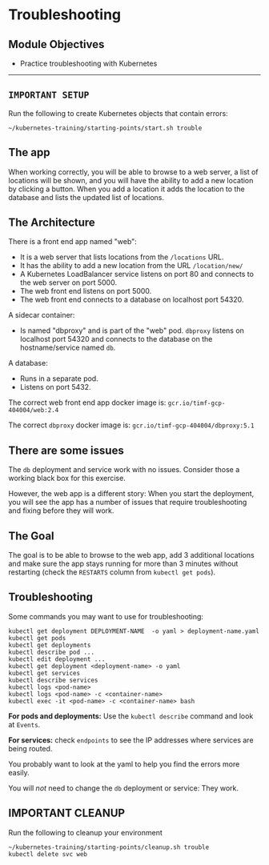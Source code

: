 # Troubleshooting

## Module Objectives

-  Practice troubleshooting with Kubernetes 
---

## `IMPORTANT SETUP`
Run the following to create Kubernetes objects that contain errors:


```shell
~/kubernetes-training/starting-points/start.sh trouble
```

## The app

When working correctly, you will be able to
browse to a web server, a list of locations
will be shown, and you will have the ability to add a new
location by clicking a button.  When you add a location it adds
the location to the database and lists the updated list of
locations.

## The Architecture

There is a front end app named "web":
  - It is a web server that lists locations from the `/locations` URL.
  - It has the ability to add a new location from the URL `/location/new/`
  - A Kubernetes LoadBalancer service listens on port 80 and
    connects to the web server on port 5000.
  - The web front end listens on port 5000.
  - The web front end connects to a database on localhost port 54320.

A sidecar container:
  - Is named "dbproxy" and is part of the "web" pod.
    `dbproxy` listens on localhost port 54320 and connects to the
    database on the hostname/service named ``db``.

A database:
  - Runs in a separate pod.
  - Listens on port 5432.

The correct web front end app docker image is: `gcr.io/timf-gcp-404004/web:2.4`

The correct `dbproxy` docker image is: `gcr.io/timf-gcp-404004/dbproxy:5.1`

## There are some issues

The `db` deployment and service work with no issues.
Consider those a working black box for this exercise.

However, the web app is a different story:  When you start the
deployment, you will see the app has a number of issues that
require troubleshooting and fixing before they will work.

## The Goal
The goal is to be able to browse to the web app, add 3 additional
locations and make sure the app stays running for more than 3 minutes
without restarting (check the `RESTARTS` column from `kubectl get
pods`).

## Troubleshooting
Some commands you may want to use for troubleshooting:

   ```
kubectl get deployment DEPLOYMENT-NAME  -o yaml > deployment-name.yaml
kubectl get pods
kubectl get deployments
kubectl describe pod ...
kubectl edit deployment ...
kubectl get deployment <deployment-name> -o yaml
kubectl get services
kubectl describe services
kubectl logs <pod-name>
kubectl logs <pod-name> -c <container-name>
kubectl exec -it <pod-name> -c <container-name> bash
   ```

**For pods and deployments:** Use the `kubectl describe` command and look
at `Events`.

**For services:** check `endpoints` to see the IP addresses where services
are being routed.

You probably want to look at the yaml to help you find the errors
more easily.

You will *not* need to change the `db` deployment or service:
They work.

## **IMPORTANT CLEANUP**
Run the following to cleanup your environment

```shell
~/kubernetes-training/starting-points/cleanup.sh trouble
kubectl delete svc web
```
